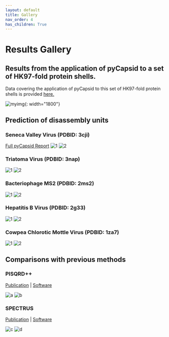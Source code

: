 ```yaml
---
layout: default
title: Gallery
nav_order: 4
has_children: True
---
```


# Results Gallery

## Results from the application of pyCapsid to a set of HK97-fold protein shells. 
Data covering the application of pyCapsid to this set of HK97-fold protein shells is provided [here.](https://github.com/luquelab/pyCapsid/blob/main/results/pyCapsid_hk97_data_cbrown_thesis.csv)

![myimg](figure_complete_capsid_gallery.png){: width="1800"}

## Prediction of disassembly units

### Seneca Valley Virus (PDBID: 3cji)
[Full pyCapsid Report](https://luquelab.github.io/pyCapsid/gallery/3cji_pyCapsid_report/pyCapsid_report.html)
![1](3cji_cluster_quality.svg)
![2](3cji_highest_quality_clusters.png)

### Triatoma Virus (PDBID: 3nap)
![1](3nap_cluster_quality.svg)
![2](3nap_highest_quality_clusters.png)

### Bacteriophage MS2 (PDBID: 2ms2)
![1](2ms2_cluster_quality.svg)
![2](2ms2_highest_quality_clusters.png)

### Hepatitis B Virus (PDBID: 2g33)
![1](2g33_cluster_quality.svg)
![2](2g33_highest_quality_clusters.png)

### Cowpea Chlorotic Mottle Virus (PDBID: 1za7)
![1](2g33_cluster_quality.svg)
![2](2g33_highest_quality_clusters.png)

## Comparisons with previous methods

### PISQRD++
[Publication](https://doi.org/10.1371/journal.pcbi.1003331) |
[Software](https://people.sissa.it/~michelet/vircapdomains/)

![a](ccmv_comparison.svg)
![b](pisqrd_comparison_2ms2.svg)

### SPECTRUS
[Publication](https://doi.org/10.1016/j.str.2015.05.022) |
[Software](http://spectrus.sissa.it/)

![c](spectrus_comparison_1a34.svg)
![d](spectrus_comparison_3nap.svg)